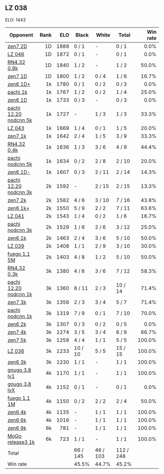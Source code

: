 ## LZ 038 ##

ELO: 1443

Opponent | Rank | ELO | Black | White | Total | Win rate
---------|-----:|----:|-------|-------|-------|-------:
[zen7 2D](zen7%202D.md) | 1D | 1888 | 0 / 1 | - | 0 / 1 | 0.0%
[LZ 046](LZ%20046.md) | 1D | 1872 | 0 / 1 | - | 0 / 1 | 0.0%
[RN4.32 0.8k](RN4.32%200.8k.md) | 1D | 1840 | 1 / 2 | - | 1 / 2 | 50.0%
[zen7 1D](zen7%201D.md) | 1D | 1800 | 1 / 2 | 0 / 4 | 1 / 6 | 16.7%
[zen6 1D+](zen6%201D+.md) | 1k | 1780 | 0 / 1 | 0 / 2 | 0 / 3 | 0.0%
[pachi 1k](pachi%201k.md) | 1k | 1767 | 1 / 2 | 0 / 2 | 1 / 4 | 25.0%
[zen6 1D](zen6%201D.md) | 1k | 1733 | 0 / 3 | - | 0 / 3 | 0.0%
[pachi 12.20 nodcnn 5k](pachi%2012.20%20nodcnn%205k.md) | 1k | 1727 | - | 1 / 3 | 1 / 3 | 33.3%
[LZ 043](LZ%20043.md) | 1k | 1669 | 1 / 4 | 0 / 1 | 1 / 5 | 20.0%
[zen7 1k](zen7%201k.md) | 1k | 1642 | 2 / 4 | 1 / 5 | 3 / 9 | 33.3%
[RN4.32 0.4k](RN4.32%200.4k.md) | 1k | 1636 | 1 / 3 | 3 / 6 | 4 / 9 | 44.4%
[pachi nodcnn 5k](pachi%20nodcnn%205k.md) | 1k | 1634 | 0 / 2 | 2 / 8 | 2 / 10 | 20.0%
[zen6 1D-](zen6%201D-.md) | 1k | 1607 | 0 / 3 | 2 / 11 | 2 / 14 | 14.3%
[pachi 12.20 nodcnn 3k](pachi%2012.20%20nodcnn%203k.md) | 2k | 1592 | - | 2 / 15 | 2 / 15 | 13.3%
[zen7 2k](zen7%202k.md) | 2k | 1582 | 4 / 6 | 3 / 10 | 7 / 16 | 43.8%
[zen6 1k+](zen6%201k+.md) | 2k | 1550 | 5 / 9 | 2 / 2 | 7 / 11 | 63.6%
[LZ 041](LZ%20041.md) | 2k | 1543 | 1 / 4 | 0 / 2 | 1 / 6 | 16.7%
[pachi nodcnn 3k](pachi%20nodcnn%203k.md) | 2k | 1529 | 1 / 6 | 2 / 6 | 3 / 12 | 25.0%
[zen6 1k](zen6%201k.md) | 2k | 1463 | 2 / 4 | 3 / 6 | 5 / 10 | 50.0%
[LZ 039](LZ%20039.md) | 2k | 1408 | 1 / 1 | 2 / 9 | 3 / 10 | 30.0%
[fuego 1.1 5M](fuego%201.1%205M.md) | 2k | 1403 | 4 / 8 | 1 / 2 | 5 / 10 | 50.0%
[RN4.32 0.3k](RN4.32%200.3k.md) | 3k | 1380 | 4 / 6 | 3 / 6 | 7 / 12 | 58.3%
[pachi 12.20 nodcnn 1k](pachi%2012.20%20nodcnn%201k.md) | 3k | 1360 | 8 / 11 | 2 / 3 | 10 / 14 | 71.4%
[zen7 3k](zen7%203k.md) | 3k | 1356 | 2 / 3 | 3 / 4 | 5 / 7 | 71.4%
[pachi nodcnn 1k](pachi%20nodcnn%201k.md) | 3k | 1319 | 7 / 9 | 0 / 1 | 7 / 10 | 70.0%
[zen6 2k](zen6%202k.md) | 3k | 1307 | 0 / 3 | 0 / 2 | 0 / 5 | 0.0%
[zen7 4k](zen7%204k.md) | 3k | 1274 | 3 / 5 | 3 / 4 | 6 / 9 | 66.7%
[zen7 5k](zen7%205k.md) | 3k | 1258 | 4 / 4 | 1 / 1 | 5 / 5 | 100.0%
[LZ 036](LZ%20036.md) | 3k | 1233 | 10 / 10 | 5 / 5 | 15 / 15 | 100.0%
[zen6 3k](zen6%203k.md) | 3k | 1230 | 1 / 1 | - | 1 / 1 | 100.0%
[gnugo 3.8 lv1](gnugo%203.8%20lv1.md) | 4k | 1170 | 1 / 1 | - | 1 / 1 | 100.0%
[gnugo 3.8 lvX](gnugo%203.8%20lvX.md) | 4k | 1152 | 0 / 1 | - | 0 / 1 | 0.0%
[fuego 1.1 1M](fuego%201.1%201M.md) | 4k | 1150 | 0 / 2 | 2 / 2 | 2 / 4 | 50.0%
[zen6 4k](zen6%204k.md) | 4k | 1135 | - | 1 / 1 | 1 / 1 | 100.0%
[zen6 6k](zen6%206k.md) | 4k | 1016 | - | 1 / 1 | 1 / 1 | 100.0%
[zen6 9k](zen6%209k.md) | 6k | 781 | - | 1 / 1 | 1 / 1 | 100.0%
[MoGo release3 1k](MoGo%20release3%201k.md) | 6k | 723 | 1 / 1 | - | 1 / 1 | 100.0%
Total | | | 66 / 145 | 46 / 103 | 112 / 248 | 
Win rate| | | 45.5% | 44.7% | 45.2% | 
